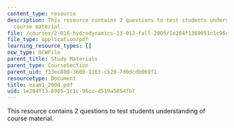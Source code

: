 ```yaml
---
content_type: resource
description: This resource contains 2 questions to test students understanding of
  course material.
file: /courses/2-016-hydrodynamics-13-012-fall-2005/1e284f1369051c1c96ccd519a5854fb7_exam1_2004.pdf
file_type: application/pdf
learning_resource_types: []
ocw_type: OCWFile
parent_title: Study Materials
parent_type: CourseSection
parent_uid: f33ec800-3608-1163-c520-7d0dcdb069f1
resourcetype: Document
title: exam1_2004.pdf
uid: 1e284f13-6905-1c1c-96cc-d519a5854fb7
---
```

This resource contains 2 questions to test students understanding of course material.

